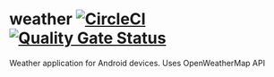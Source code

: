 # weather [![CircleCI](https://circleci.com/gh/ElXreno/weather.svg?style=svg)](https://circleci.com/gh/ElXreno/weather) [![Quality Gate Status](https://sonarcloud.io/api/project_badges/measure?project=ElXreno_weather&metric=alert_status)](https://sonarcloud.io/dashboard?id=ElXreno_weather)
Weather application for Android devices. Uses OpenWeatherMap API

